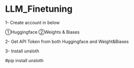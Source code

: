 # LLM_Finetuning

1- Create account in below

①Huggingface
②Weights & Biases

2- Get API Token from both Huggingface and Weight&Biases

3- Install unsloth

#pip install unsloth 

